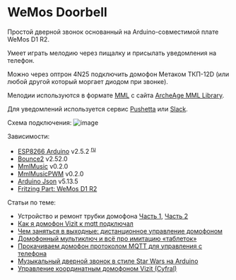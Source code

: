 # WeMos Doorbell
Простой дверной звонок основанный на Arduino-совместимой плате WeMos D1 R2. 

Умеет играть мелодию через пищалку и присылать уведомления на телефон.

Можно через оптрон 4N25 подключить домофон Метаком ТКП-12D (или любой другой который моргает диодом при звонке).

Мелодии используются в формате [MML](https://en.wikipedia.org/wiki/Music_Macro_Language) с сайта [ArcheAge MML Library](https://archeagemmllibrary.com/).

Для уведомлений используется сервис [Pushetta](http://www.pushetta.com) или [Slack](https://slack.com).

Схема подключения:
![image](https://user-images.githubusercontent.com/1931442/37878855-428fa142-3080-11e8-9af3-dee667024dea.png)

Зависимости:
* [ESP8266 Arduino](https://github.com/esp8266/Arduino) v2.5.2 <sup>[ru](https://geekelectronics.org/arduino/wemos-d1-r2-na-esp8266.html)</sup>
* [Bounce2](https://github.com/thomasfredericks/Bounce2) v2.52.0
* [MmlMusic](https://github.com/maxint-rd/MmlMusic) v0.2.0
* [MmlMusicPWM](https://github.com/maxint-rd/MmlMusicPWM) v0.2.0
* [Arduino Json](https://arduinojson.org/doc/) v5.13.5
* [Fritzing Part: WeMos D1 R2](https://github.com/mikeipin/Fritzing-Part-WeMos-D1-R2)

Статьи по теме:
* Устройство и ремонт трубки домофона [Часть 1](http://sesaga.ru/ustrojstvo-i-remont-trubki-domofona.html), [Часть 2](http://sesaga.ru/ustrojstvo-i-remont-trubki-domofona-chast-2.html)
* [Как я домофон Vizit к mqtt подключал](https://geektimes.ru/post/284302/)
* [Чем заняться в выходные: дистанционное управление домофоном](https://geektimes.ru/post/284110/)
* [Домофонный мультиключ и всё про имитацию «таблеток»](https://geektimes.ru/post/258674/)
* [Прокачиваем домофон протоколом MQTT для управления с телефона](https://geektimes.ru/post/292735/)
* [Музыкальный дверной звонок в стиле Star Wars на Arduino](https://geektimes.ru/post/258740/)
* [Управление координатным домофоном Vizit (Cyfral)](https://blog.instalator.ru/archives/971)
